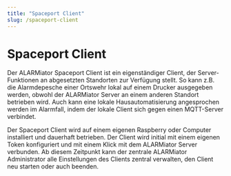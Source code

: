 ```yaml
---
title: "Spaceport Client"
slug: /spaceport-client
---
```


# Spaceport Client

Der ALARMiator Spaceport Client ist ein eigenständiger Client, der Server-Funktionen an abgesetzten Standorten zur Verfügung stellt. So kann z.B. die Alarmdepesche einer Ortswehr lokal auf einem Drucker ausgegeben werden, obwohl der ALARMiator Server an einem anderen Standort betrieben wird. Auch kann eine lokale Hausautomatisierung angesprochen werden im Alarmfall, indem der lokale Client sich gegen einen MQTT-Server verbindet.



Der Spaceport Client wird auf einem eigenen Raspberry oder Computer installiert und dauerhaft betrieben. Der Client wird initial mit einem eigenen Token konfiguriert und mit einem Klick mit dem ALARMiator Server verbunden. Ab diesem Zeitpunkt kann der zentrale ALARMiator Administrator alle Einstellungen des Clients zentral verwalten, den Client neu starten oder auch beenden.